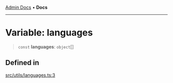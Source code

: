 [Admin Docs](/) • **Docs**

***

# Variable: languages

> `const` **languages**: `object`[]

## Defined in

[src/utils/languages.ts:3](https://github.com/PalisadoesFoundation/talawa-admin/blob/main/src/utils/languages.ts#L3)
